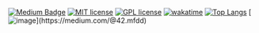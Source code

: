 [![Medium Badge](https://img.shields.io/badge/-Medium-757575?style=flat-quare&labelColor=757575&logo=Medium&logoColor=white&link=link)](https://medium.com/@42.mfdd) 
[![MIT license](https://img.shields.io/badge/License-MIT-blue.svg)](https://cyberbadgerr.mit-license.org/)
[![GPL license](https://img.shields.io/badge/License-GPL-blue.svg)](http://perso.crans.org/besson/LICENSE.html)
[![wakatime](https://wakatime.com/badge/user/8139c01a-be82-4b84-a395-ccbeb429fcc4.svg)](https://wakatime.com/@8139c01a-be82-4b84-a395-ccbeb429fcc4)
[![Top Langs](https://github-readme-stats.vercel.app/api/top-langs/?username=cyberbadgerr)](https://github.com/anuraghazra/github-readme-stats)
[![image](https://user-images.githubusercontent.com/99974217/191471868-24274e58-74ed-4cbc-b5f5-0cb26913c4c0.png&width="24px")](https://medium.com/@42.mfdd)

